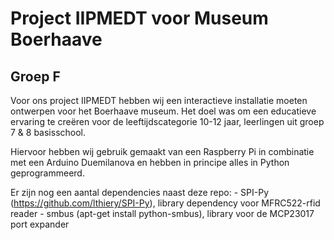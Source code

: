 Project IIPMEDT voor Museum Boerhaave
===
Groep F
---

Voor ons project IIPMEDT hebben wij een interactieve installatie moeten ontwerpen voor het Boerhaave museum. Het doel was om een educatieve ervaring te creëren voor de leeftijdscategorie 10-12 jaar, leerlingen uit groep 7 & 8 basisschool.

Hiervoor hebben wij gebruik gemaakt van een Raspberry Pi in combinatie met een Arduino Duemilanova en hebben in principe alles in Python geprogrammeerd.

Er zijn nog een aantal dependencies naast deze repo:
    -   SPI-Py (https://github.com/lthiery/SPI-Py), library dependency voor MFRC522-rfid reader
    -   smbus (apt-get install python-smbus), library voor de MCP23017 port expander


